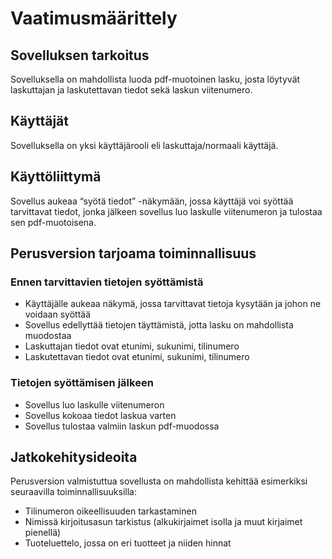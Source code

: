 # Vaatimusmäärittely

## Sovelluksen tarkoitus

Sovelluksella on mahdollista luoda pdf-muotoinen lasku, josta löytyvät laskuttajan ja laskutettavan tiedot sekä laskun viitenumero. 

## Käyttäjät

Sovelluksella on yksi käyttäjärooli eli laskuttaja/normaali käyttäjä.

## Käyttöliittymä

Sovellus aukeaa “syötä tiedot” -näkymään, jossa käyttäjä voi syöttää tarvittavat tiedot, jonka jälkeen sovellus luo laskulle viitenumeron ja tulostaa sen pdf-muotoisena. 

## Perusversion tarjoama toiminnallisuus

### Ennen tarvittavien tietojen syöttämistä

- Käyttäjälle aukeaa näkymä, jossa tarvittavat tietoja kysytään ja johon ne voidaan syöttää
- Sovellus edellyttää tietojen täyttämistä, jotta lasku on mahdollista muodostaa
- Laskuttajan tiedot ovat etunimi, sukunimi, tilinumero
- Laskutettavan tiedot ovat etunimi, sukunimi, tilinumero

### Tietojen syöttämisen jälkeen
- Sovellus luo laskulle viitenumeron 
- Sovellus kokoaa tiedot laskua varten 
- Sovellus tulostaa valmiin laskun pdf-muodossa

## Jatkokehitysideoita

Perusversion valmistuttua sovellusta on mahdollista kehittää esimerkiksi seuraavilla toiminnallisuuksilla:
- Tilinumeron oikeellisuuden tarkastaminen
- Nimissä kirjoitusasun tarkistus (alkukirjaimet isolla ja muut kirjaimet pienellä)
- Tuoteluettelo, jossa on eri tuotteet ja niiden hinnat
